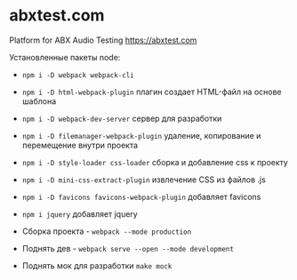 # abxtest.com

Platform for ABX Audio Testing https://abxtest.com

Установленные пакеты node:
- `npm i -D webpack webpack-cli`
- `npm i -D html-webpack-plugin` плагин создает HTML-файл на основе шаблона
- `npm i -D webpack-dev-server` сервер для разработки
- `npm i -D filemanager-webpack-plugin` удаление, копирование и перемещение внутри проекта
- `npm i -D style-loader css-loader` сборка и добавление css к проекту
- `npm i -D mini-css-extract-plugin` извлечение CSS из файлов .js
- `npm i -D favicons favicons-webpack-plugin` добавляет favicons
- `npm i jquery` добавляет jquery



- Сборка проекта - `webpack --mode production`
- Поднять дев - `webpack serve --open --mode development`
- Поднять мок для разработки `make mock`